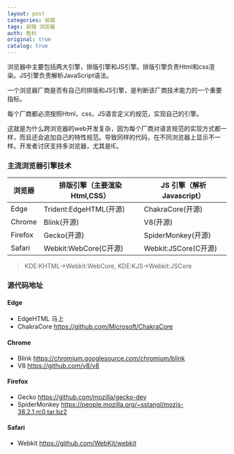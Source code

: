 ```yaml
---
layout: post
categories: 前端
tags: 前端 浏览器
auth: 胜利
original: true
catalog: true
---
```


浏览器中主要包括两大引擎，排版引擎和JS引擎。排版引擎负责Html和css渲染。JS引擎负责解析JavaScript语法。

一个浏览器厂商是否有自己的排版和JS引擎，是判断该厂商技术能力的一个重要指标。

每个厂商都必须按照Html，css，JS语言定义的规范，实现自己的引擎。

这就是为什么跨浏览器的web开发复杂，因为每个厂商对语言规范的实现方式都一样，而且还会追加自己的特性规范。导致同样的代码，在不同浏览器上显示不一样。开发者讨厌支持多浏览器，尤其是IE。

### 主流浏览器引擎技术

| 浏览器 | 排版引擎（主要渲染Html,CSS）| JS 引擎（解析Javascript）|
|---------|-------------------------|-----------------------------|
|Edge|Trident:EdgeHTML(开源)|ChakraCore(开源)|
|Chrome|Blink(开源)|V8(开源)|
|Firefox|Gecko(开源)|SpiderMonkey(开源)|
|Safari|Webkit:WebCore(C开源)|Webkit:JSCore(C开源)|

> KDE:KHTML→Webkit:WebCore, KDE:KJS→Webkit:JSCore

### 源代码地址
#### Edge
- EdgeHTML 马上
- ChakraCore https://github.com/Microsoft/ChakraCore

#### Chrome
- Blink  https://chromium.googlesource.com/chromium/blink
- V8  https://github.com/v8/v8

#### Firefox
- Gecko https://github.com/mozilla/gecko-dev
- SpiderMonkey https://people.mozilla.org/~sstangl/mozjs-38.2.1.rc0.tar.bz2

#### Safari
- Webkit https://github.com/WebKit/webkit

